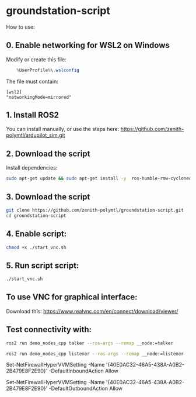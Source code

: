 # groundstation-script

How to use:

## 0. Enable networking for WSL2 on Windows
Modify or create this file:
```powershell
    %UserProfile%\.wslconfig
```
The file must contain:
```
[wsl2]
"networkingMode=mirrored"
```

## 1. Install ROS2

You can install manually, or use the steps here:
https://github.com/zenith-polymtl/ardupilot_sim.git

## 2. Download the script
Install dependencies:
```bash
sudo apt-get update && sudo apt-get install -y  ros-humble-rmw-cyclonedds-cpp ros-humble-demo-nodes-cpp qt6-base-dev qt6-declarative-dev libgl1-mesa-dev libxkbcommon-x11-0 libxcb-cursor0 libxcb-icccm4 libxcb-keysyms1 libxcb-shape0 x11-apps x11-utils xauth
```


## 3. Download the script
```bash
git clone https://github.com/zenith-polymtl/groundstation-script.git
cd groundstation-script
```

## 4. Enable script:
```bash
chmod +x ./start_vnc.sh
```
## 5. Run script script:
```bash
./start_vnc.sh
```

## To use VNC for graphical interface:

Download this: https://www.realvnc.com/en/connect/download/viewer/

## Test connectivity with:
```bash
ros2 run demo_nodes_cpp talker --ros-args --remap __node:=talker
```
```bash
ros2 run demo_nodes_cpp listener --ros-args --remap __node:=listener
```

Set-NetFirewallHyperVVMSetting -Name '{40E0AC32-46A5-438A-A0B2-2B479E8F2E90}' -DefaultInboundAction Allow

Set-NetFirewallHyperVVMSetting -Name '{40E0AC32-46A5-438A-A0B2-2B479E8F2E90}' -DefaultOutboundAction Allow



